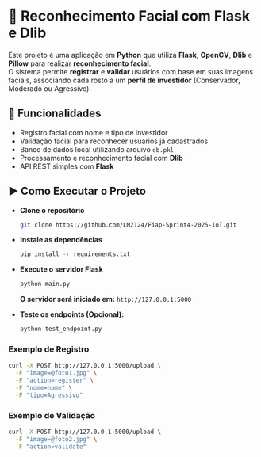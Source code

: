 # 🧠 Reconhecimento Facial com Flask e Dlib

Este projeto é uma aplicação em **Python** que utiliza **Flask**, **OpenCV**, **Dlib** e **Pillow** para realizar **reconhecimento facial**.  
O sistema permite **registrar** e **validar** usuários com base em suas imagens faciais, associando cada rosto a um **perfil de investidor** (Conservador, Moderado ou Agressivo).

## 🚀 Funcionalidades

- Registro facial com nome e tipo de investidor  
- Validação facial para reconhecer usuários já cadastrados  
- Banco de dados local utilizando arquivo `db.pkl`  
- Processamento e reconhecimento facial com **Dlib**  
- API REST simples com **Flask**

## ▶️ Como Executar o Projeto

- **Clone o repositório**

  ```bash
  git clone https://github.com/LM2124/Fiap-Sprint4-2025-IoT.git
  ```

- **Instale as dependências**

  ```bash
  pip install -r requirements.txt
  ```

- **Execute o servidor Flask**

  ```bash
  python main.py
  ```

  **O servidor será iniciado em:** `http://127.0.0.1:5000`

- **Teste os endpoints (Opcional):**

  ```bash
  python test_endpoint.py
  ```

### Exemplo de Registro

```bash
curl -X POST http://127.0.0.1:5000/upload \
  -F "image=@foto1.jpg" \
  -F "action=register" \
  -F "nome=nome" \
  -F "tipo=Agressivo"
```

### Exemplo de Validação

```bash
curl -X POST http://127.0.0.1:5000/upload \
  -F "image=@foto2.jpg" \
  -F "action=validate"
```
